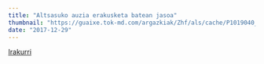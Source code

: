 ```yaml
---
title: "Altsasuko auzia erakusketa batean jasoa"
thumbnail: "https://guaixe.tok-md.com/argazkiak/Zhf/als/cache/P1019040_content.jpg"
date: "2017-12-29"
---
```

[Irakurri](https://guaixe.eus/altsasu/1514547637613-altsasuko-auzia-erakusketa-batean-jasoa)
